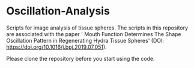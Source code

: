 # Oscillation-Analysis
Scripts for image analysis of tissue spheres.
The scripts in this repository are associated with the paper ' Mouth Function Determines The Shape Oscillation Pattern in Regenerating Hydra Tissue Spheres' (DOI: https://doi.org/10.1016/j.bpj.2019.07.051).

Please clone the repository before you start using the code.
